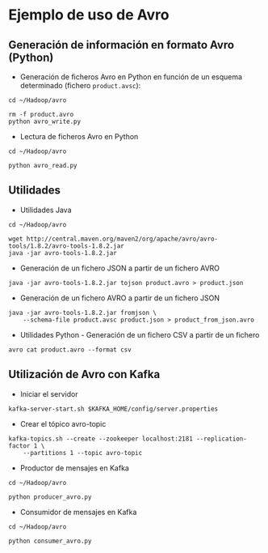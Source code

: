 # Ejemplo de uso de Avro


## Generación de información en formato Avro (Python)

- Generación de ficheros Avro en Python en función de un esquema determinado (fichero `product.avsc`):

```
cd ~/Hadoop/avro

rm -f product.avro
python avro_write.py
```


- Lectura de ficheros Avro en Python


```
cd ~/Hadoop/avro

python avro_read.py
```

## Utilidades

- Utilidades Java

```
cd ~/Hadoop/avro

wget http://central.maven.org/maven2/org/apache/avro/avro-tools/1.8.2/avro-tools-1.8.2.jar
java -jar avro-tools-1.8.2.jar
```

- Generación de un fichero JSON a partir de un fichero AVRO

```
java -jar avro-tools-1.8.2.jar tojson product.avro > product.json
```

- Generación de un fichero AVRO a partir de un fichero JSON

```
java -jar avro-tools-1.8.2.jar fromjson \
    --schema-file product.avsc product.json > product_from_json.avro
```

- Utilidades Python - Generación de un fichero CSV a partir de un fichero

```
avro cat product.avro --format csv
```


## Utilización de Avro con Kafka

- Iniciar el servidor

``` 
kafka-server-start.sh $KAFKA_HOME/config/server.properties
```

- Crear el tópico avro-topic

```
kafka-topics.sh --create --zookeeper localhost:2181 --replication-factor 1 \
    --partitions 1 --topic avro-topic
```


- Productor de mensajes en Kafka

```
cd ~/Hadoop/avro

python producer_avro.py
```


- Consumidor de mensajes en Kafka

```
cd ~/Hadoop/avro

python consumer_avro.py
```